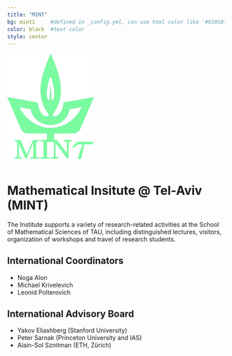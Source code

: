 ```yaml
---
title: "MINT"
bg: mint1     #defined in _config.yml, can use html color like '#010101'
color: black  #text color
style: center
---
```


<img src="img/TAU.png" alt="Logo" style="width: 200px;"/>

<div class="colmask">
<div class="colmid">
<div class="colleft">
<div class="col1">

<h1 class="title" id="mathematical-insitute--tel-aviv-mint">Mathematical Insitute @ Tel-Aviv (MINT)</h1>
<p>The Institute supports a variety of research-related activities at the School of Mathematical Sciences of TAU, including distinguished lectures, visitors, organization of workshops and travel of research students.</p>
</div>

<div class="col2">
<h2 id="Local-coordinators">International Coordinators</h2>
<ul>
  <li>Noga Alon</li>
  <li>Michael Krivelevich</li>
  <li>Leonid Polterovich</li>
</ul>
</div>

<div class="col3">
<h2 id="international-advisory-board">International Advisory Board</h2>
<ul>
  <li>Yakov Eliashberg (Stanford University)</li>
  <li>Peter Sarnak (Princeton University and IAS)</li>
  <li>Alain-Sol Sznitman (ETH, Zürich)</li>
</ul>
</div>
</div>
</div>
</div>
